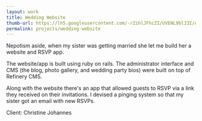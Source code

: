 ```yaml
---
layout: work
title: Wedding Website 
thumb-url: https://lh5.googleusercontent.com/-rZihlJFhcZI/UVENL9blJ3I/AAAAAAAAAQs/fjk0Lw06PEU/s500/wedding_website_1.jpg 
permalink: projects/wedding-website
---
```


Nepotism aside, when my sister was getting married she let me build her a website and RSVP app.

The website/app is built using ruby on rails. The administrator interface and CMS (the blog, photo gallery, and wedding party bios) were built on top of Refinery CMS.

Along with the website there's an app that allowed guests to RSVP via a link they received on their invitations. I devised a pinging system so that my sister got an email with new RSVPs.

Client: Christine Johannes


